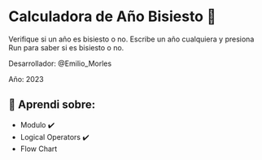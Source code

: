 # Calculadora de Año Bisiesto 👀

Verifique si un año es bisiesto o no. Escribe un año cualquiera y presiona Run para saber si es bisiesto o no.

Desarrollador: @Emilio_Morles

Año: 2023


##  🔸 Aprendi sobre:

- Modulo ✔️
- Logical Operators ✔️
- Flow Chart
